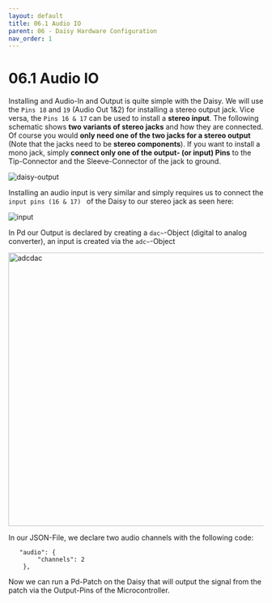 ```yaml
---
layout: default
title: 06.1 Audio IO
parent: 06 - Daisy Hardware Configuration
nav_order: 1
---
```


# 06.1 Audio IO

Installing and Audio-In and Output is quite simple with the Daisy. We will use the `Pins 18` and `19` (Audio Out 1&2) for installing a stereo output jack. Vice versa, the `Pins 16 & 17` can be used to install a **stereo input**. The following schematic shows **two variants of stereo jacks** and how they are connected. Of course you would **only need one of the two jacks for a stereo output** (Note that the jacks need to be **stereo components**). If you want to install a mono jack, simply **connect only one of the output- (or input) Pins** to the Tip-Connector and the Sleeve-Connector of the jack to ground.

![daisy-output](https://github.com/user-attachments/assets/df8aa7e4-3f6c-4473-8cf3-afe06d2cd405)

Installing an audio input is very similar and simply requires us to connect the `input pins (16 & 17) ` of the Daisy to our stereo jack as seen here:

![input](https://github.com/user-attachments/assets/2805afaf-daa3-41de-94f8-77d5480e4f81)

In Pd our Output is declared by creating a `dac~`-Object (digital to analog converter), an input is created via the `adc~`-Object

<img width="540" alt="adcdac" src="https://github.com/user-attachments/assets/7ff89289-6b11-4387-8457-a90b1d99d014" />

In our JSON-File, we declare two audio channels with the following code:

```
   "audio": {
        "channels": 2
    },
```

Now we can run a Pd-Patch on the Daisy that will output the signal from the patch via the Output-Pins of the Microcontroller.
